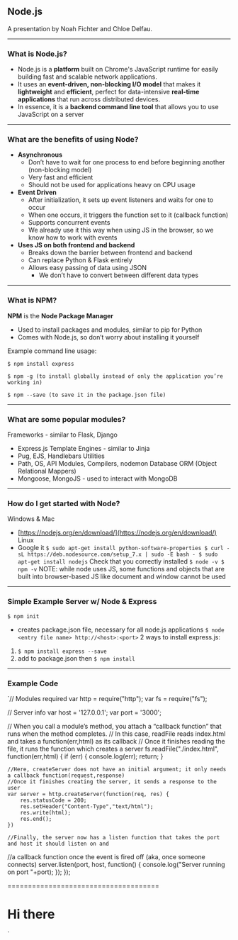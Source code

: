 ## Node.js

A presentation by Noah Fichter and Chloe Delfau.

---

### What is Node.js?
- Node.js is a **platform** built on Chrome's JavaScript runtime for easily building fast and scalable network applications. 
- It uses an **event-driven, non-blocking I/O model** that makes it **lightweight** and **efficient**, perfect for data-intensive **real-time applications** that run across distributed devices.
- In essence, it is a **backend command line tool** that allows you to use JavaScript on a server

---

### What are the benefits of using Node?
- **Asynchronous**
	- Don’t have to wait for one process to end before beginning another (non-blocking model)
 	- Very fast and efficient
  	- Should not be used for applications heavy on CPU usage
- **Event Driven**
	- After initialization, it sets up event listeners and waits for one to occur
	- When one occurs, it triggers the function set to it (callback function)
	- Supports concurrent events
	- We already use it this way when using JS in the browser, so we know how to work with events
- **Uses JS on both frontend and backend**
	- Breaks down the barrier between frontend and backend
	- Can replace Python & Flask entirely
	- Allows easy passing of data using JSON
		- We don’t have to convert between different data types

---

### What is NPM?
**NPM** is the **Node Package Manager**
  - Used to install packages and modules, similar to pip for Python
  - Comes with Node.js, so don’t worry about installing it yourself
  
Example command line usage:

  ```$ npm install express```
  
  ```$ npm -g (to install globally instead of only the application you’re working in)```
  
  ```$ npm --save (to save it in the package.json file)```
 
---

### What are some popular modules?
Frameworks - similar to Flask, Django
  - Express.js
Template Engines - similar to Jinja
  - Pug, EJS, Handlebars
Utilities
  - Path, OS, API Modules, Compilers, nodemon
Database ORM (Object Relational Mappers)
  - Mongoose, MongoJS - used to interact with MongoDB

---

### How do I get started with Node?
Windows & Mac	
  - [https://nodejs.org/en/download/](https://nodejs.org/en/download/)
Linux
  - Google it
  `$ sudo apt-get install python-software-properties
  $ curl -sL https://deb.nodesource.com/setup_7.x | sudo -E bash -
  $ sudo apt-get install nodejs`
Check that you correctly installed
  `$ node -v
  $ npm -v`
NOTE: while node uses JS, some functions and objects that are built into browser-based JS like document and window cannot be used

---

### Simple Example Server w/ Node & Express
`$ npm init`
  - creates package.json file, necessary for all node.js applications
`$ node <entry file name>
http://<host>:<port>`
2 ways to install express.js:
  1. `$ npm install express --save`
  2. add to package.json then `$ npm install`

---

### Example Code
`// Modules required
var http = require("http");
var fs = require("fs");

// Server info
var host = '127.0.0.1';
var port = '3000';

// When you call a module’s method, you attach a “callback function” that runs when the method completes.
// In this case, readFile reads index.html and takes a function(err,html) as its callback
// Once it finishes reading the file, it runs the function which creates a server
fs.readFile("./index.html", function(err,html) {
	if (err) {
		console.log(err);
		return;
	}

	//Here, createServer does not have an initial argument; it only needs a callback function(request,response)
	//Once it finishes creating the server, it sends a response to the user
	var server = http.createServer(function(req, res) {
		res.statusCode = 200;
		res.setHeader("Content-Type","text/html");
		res.write(html);
		res.end();
	})

	//Finally, the server now has a listen function that takes the port and host it should listen on and
  //a callback function once the event is fired off (aka, once someone connects)
	server.listen(port, host, function() {
		console.log("Server running on port "+port);
	});
});

=====================================

<!DOCTYPE html>
<html>
<head>
	<title>Hello World</title>
</head>
<body>
	<h1>Hi there</h1>
</body>
</html>`
